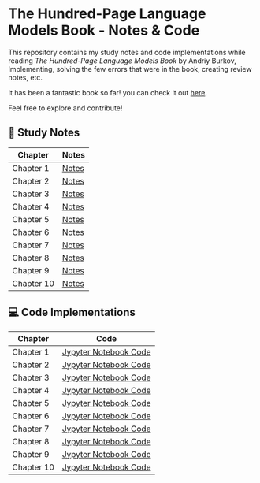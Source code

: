 # The Hundred-Page Language Models Book - Notes & Code

This repository contains my study notes and code implementations while reading *The Hundred-Page Language Models Book* by Andriy Burkov, Implementing, solving the few errors that were in the book, creating review notes, etc.

It has been a fantastic book so far! you can check it out [here](https://www.thelmbook.com/).

Feel free to explore and contribute! 

## 📖 Study Notes

| Chapter    | Notes                        |
| ---------- | ---------------------------- |
| Chapter 1  | [Notes](notes/chapter_1.md)  |
| Chapter 2  | [Notes](notes/chapter_2.md)  |
| Chapter 3  | [Notes](notes/chapter_3.md)  |
| Chapter 4  | [Notes](notes/chapter_4.md)  |
| Chapter 5  | [Notes](notes/chapter_5.md)  |
| Chapter 6  | [Notes](notes/chapter_6.md)  |
| Chapter 7  | [Notes](notes/chapter_7.md)  |
| Chapter 8  | [Notes](notes/chapter_8.md)  |
| Chapter 9  | [Notes](notes/chapter_9.md)  |
| Chapter 10 | [Notes](notes/chapter_10.md) |

## 💻 Code Implementations

| Chapter | Code |
|---------|------|
| Chapter 1 | [Jypyter Notebook Code](TheLMBook_Chapter1.ipynb) |
| Chapter 2 | [Jypyter Notebook Code](TheLMBook_Chapter2.ipynb) |
| Chapter 3 | [Jypyter Notebook Code]() |
| Chapter 4 | [Jypyter Notebook Code]() |
| Chapter 5 | [Jypyter Notebook Code]() |
| Chapter 6 | [Jypyter Notebook Code]() |
| Chapter 7 | [Jypyter Notebook Code]() |
| Chapter 8 | [Jypyter Notebook Code]() |
| Chapter 9 | [Jypyter Notebook Code]() |
| Chapter 10 | [Jypyter Notebook Code]() |


